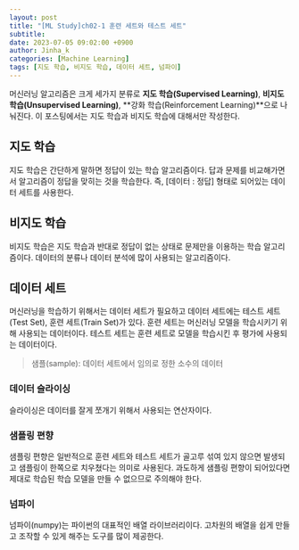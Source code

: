 ```yaml
---
layout: post
title: "[ML Study]ch02-1 훈련 세트와 테스트 세트"
subtitle: 
date: 2023-07-05 09:02:00 +0900
author: Jinha_k
categories: [Machine Learning]
tags: [지도 학습, 비지도 학습, 데이터 세트, 넘파이]
---
```


머신러닝 알고리즘은 크게 세가지 분류로 **지도 학습(Supervised Learning)**, **비지도 학습(Unsupervised Learning)**, **강화 학습(Reinforcement Learning)**으로 나눠진다. 이 포스팅에서는 지도 학습과 비지도 학습에 대해서만 작성한다.

## 지도 학습
지도 학습은 간단하게 말하면 정답이 있는 학습 알고리즘이다. 답과 문제를 비교해가면서 알고리즘이 정답을 맞히는 것을 학습한다.
즉, [데이터 : 정답] 형태로 되어있는 데이터 세트를 사용한다.

## 비지도 학습
비지도 학습은 지도 학습과 반대로 정답이 없는 상태로 문제만을 이용하는 학습 알고리즘이다. 데이터의 분류나 데이터 분석에 많이 사용되는 알고리즘이다.

## 데이터 세트
머신러닝을 학습하기 위해서는 데이터 세트가 필요하고 데이터 세트에는 테스트 세트(Test Set), 훈련 세트(Train Set)가 있다.
훈련 세트는 머신러닝 모델을 학습시키기 위해 사용되는 데이터이다. 테스트 세트는 훈련 세트로 모델을 학습시킨 후 평가에 사용되는 데이터이다.
> 샘플(sample): 데이터 세트에서 임의로 정한 소수의 데이터

### 데이터 슬라이싱
슬라이싱은 데이터를 잘게 쪼개기 위해서 사용되는 연산자이다.

### 샘플링 편향
샘플링 편향은 일반적으로 훈련 세트와 테스트 세트가 골고루 섞여 있지 않으면 발생되고 샘플링이 한쪽으로 치우쳤다는 의미로 사용된다.
과도하게 샘플링 편향이 되어있다면 제대로 학습된 학습 모델을 만들 수 없으므로 주의해야 한다.

### 넘파이
넘파이(numpy)는 파이썬의 대표적인 배열 라이브러리이다. 고차원의 배열을 쉽게 만들고 조작할 수 있게 해주는 도구를 많이 제공한다.

